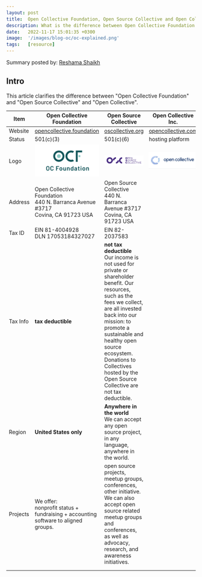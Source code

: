 ```yaml
---
layout: post
title:  Open Collective Foundation, Open Source Collective and Open Collective Inc, Explained
description: What is the difference between Open Collective Foundation and Open Source Collective?
date:   2022-11-17 15:01:35 +0300
image:  '/images/blog-oc/oc-explained.png'
tags:   [resource]
---
```


Summary posted by: [Reshama Shaikh](https://www.linkedin.com/reshamas)

## Intro
This article clarifies the difference between "Open Collective Foundation" and "Open Source Collective" and "Open Collective".

| Item     | Open Collective Foundation                                                               | Open Source Collective                                                                                                                                                                                                                                                                                                                             | Open Collective Inc. |
|----------|------------------------------------------------------------------------------------------|----------------------------------------------------------------------------------------------------------------------------------------------------------------------------------------------------------------------------------------------------------------------------------------------------------------------------------------------------|-----------------|
| Website  | [opencollective.foundation](https://www.opencollective.foundation/)   | [oscollective.org](https://www.oscollective.org/)     |     [opencollective.com](https://opencollective.com/search)           |
| Status   | 501(c)(3)                                                                                | 501(c)(6)     |  hosting platform               |
| Logo     | <img src="../images/blog-oc/ocf-logo.png" height="40%">                         | <img src="../images/blog-oc/osc-logo.png" height="50%">           |   <img src="../images/blog-oc/oc-logo.png" height="150%">                   |
| Address  | Open Collective Foundation<br>440 N. Barranca Avenue #3717<br>Covina, CA 91723 USA   | Open Source Collective<br>440 N. Barranca Avenue #3717<br>Covina, CA 91723 USA                                                                                                                                                                                                                                                                           |                 |
| Tax ID   | EIN 81-4004928<br>DLN 17053184327027                                                     | EIN 82-2037583                                                                                                                                                                                                                                                                                                                                     |                 |
| Tax Info | **tax deductible**                                                                       | **not tax deductible**<br>Our income is not used for private or shareholder benefit. Our resources, such as the fees we collect, are all invested back into our mission: to promote a sustainable and healthy open source ecosystem. Donations to Collectives hosted by the Open Source Collective are not tax deductible. |                 |
| Region   | **United States only**                                              | **Anywhere in the world**<br>We can accept any open source project, in any language, anywhere in the world.                                                                                                                                                                                                                                    |                 |
| Projects | We offer:<br>nonprofit status + fundraising + accounting software to aligned groups. | open source projects, meetup groups, conferences, other initiative. We can also accept open source related meetup groups and conferences, as well as advocacy, research, and awareness initiatives.                                                                                                                              |                 |
|          |                                                                                          |                                                                                                                                                                                                                                                                                                                                                    |                 |
|          |                                                                                          |                                                                                                                                                                                                                                                                                                                                                    |                 |


